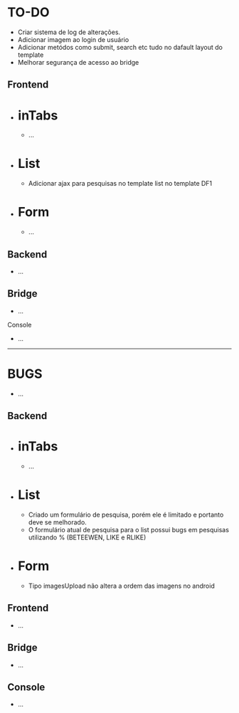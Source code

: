 TO-DO
=====

- Criar sistema de log de alterações.
- Adicionar imagem ao login de usuário
- Adicionar metódos como submit, search etc tudo no dafault layout do template
- Melhorar segurança de acesso ao bridge

Frontend
--------

- # inTabs

   - ...

- # List

    - Adicionar ajax para pesquisas no template list no template DF1

- # Form

    - ...

Backend
-------

- ...

Bridge
------
- ...

 Console

- ...

---------------------------------------------------------------------------------------

BUGS
====

- ...

Backend
-------

- # inTabs

   - ...

- # List

    - Criado um formulário de pesquisa, porém ele é limitado e portanto deve se melhorado.
    - O formulário atual de pesquisa para o list possui bugs em pesquisas utilizando % (BETEEWEN, LIKE e RLIKE)

- # Form

    - Tipo imagesUpload não altera a ordem das imagens no android

Frontend
--------

- ...

Bridge
------

- ...

Console
-------

- ...